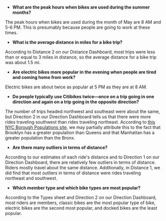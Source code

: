 *	**What are the peak hours when bikes are used during the summer months?**

The peak hours when bikes are used during the month of May are 8 AM and 5-6 PM. This is presumably because people are going to work at these times. 

*	**What is the average distance in miles for a bike trip?**

According to Distance 2 on our Distance Dashboard, most trips were less than or equal to 3 miles in distance, so the average distance for a bike trip was about 1.5 mi. 

*	**Are electric bikes more popular in the evening when people are tired and coming home from work?**

Electric bikes are about twice as popular at 5 PM as they are at 8 AM. 

*	**Do people typically use Citibikes twice—once on a trip going in one direction and again on a trip going in the opposite direction?** 

The number of trips headed northwest and southeast were about the same, but Direction 2 in our Direction Dashboard tells us that there were more rides traveling southwest than rides traveling northeast. According to [this NYC Borough Populations site](https://www.citypopulation.de/en/usa/newyorkcity/), we may partially attribute this to the fact that Brooklyn has a greater population than Queens and that Manhattan has a greater population than the Bronx. 

*	**Are there many outliers in terms of distance?** 

According to our estimates of each ride's distance and to Direction 1 on our Direction Dashboard, there are relatively few outliers in terms of distance. Riders mostly travel about the same distance. Additionally, in Distance 1, we did find that most outliers in terms of distance were rides traveling northeast and southwest. 

*   **Which member type and which bike types are most popular?** 

According to the Types sheet and Direction 2 on our Direction Dashboard, most riders are members, classic bikes are the most popular type of bike, electric bikes are the second most popular, and docked bikes are the least popular. 